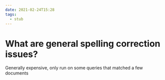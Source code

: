 ```yaml
---
date: 2021-02-24T15:28
tags: 
  - stub
---
```


# What are general spelling correction issues?

Generally expensive, only run on some queries that matched a few documents

